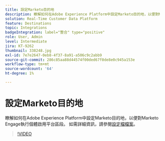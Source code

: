 ```yaml
---
title: 設定Marketo目的地
description: 瞭解如何在Adobe Experience Platform中設定Marketo目的地，以便對Marketo Engage執行個體啟用平台區段。
solution: Real-Time Customer Data Platform
feature: Destinations
topic: Integrations
badgeIntegration: label="整合" type="positive"
role: User, Admin
level: Intermediate
jira: KT-9262
thumbnail: 338248.jpg
exl-id: 7e7e2647-0eb8-4f37-8a91-a506c9c2abb9
source-git-commit: 286c85aa88d44574f00ded67f0de8e0c945a153e
workflow-type: tm+mt
source-wordcount: '64'
ht-degree: 1%

---
```


# 設定Marketo目的地

瞭解如何在Adobe Experience Platform中設定Marketo目的地，以便對Marketo Engage執行個體啟用平台區段。 如需詳細資訊，請參閱[設定檔檔案](https://experienceleague.adobe.com/docs/experience-platform/rtcdp/profile/profile-browse.html?lang=zh-Hant)。

>[!VIDEO](https://video.tv.adobe.com/v/3440169?learn=on&enablevpops&captions=chi_hant)


